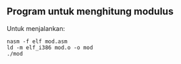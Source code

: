 ## Program untuk menghitung modulus

Untuk menjalankan:

```
nasm -f elf mod.asm
ld -m elf_i386 mod.o -o mod
./mod
```
